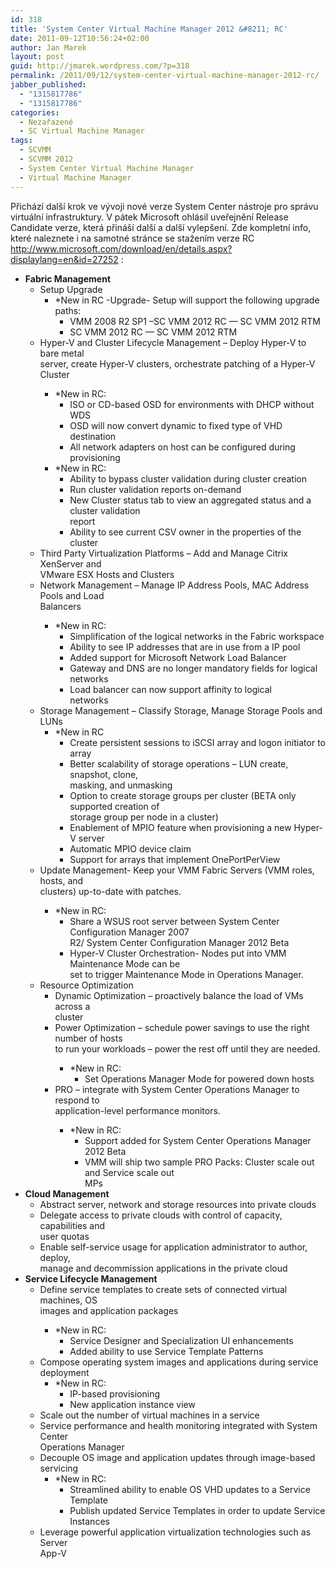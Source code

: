 ```yaml
---
id: 318
title: 'System Center Virtual Machine Manager 2012 &#8211; RC'
date: 2011-09-12T10:56:24+02:00
author: Jan Marek
layout: post
guid: http://jmarek.wordpress.com/?p=318
permalink: /2011/09/12/system-center-virtual-machine-manager-2012-rc/
jabber_published:
  - "1315817786"
  - "1315817786"
categories:
  - Nezařazené
  - SC Virtual Machine Manager
tags:
  - SCVMM
  - SCVMM 2012
  - System Center Virtual Machine Manager
  - Virtual Machine Manager
---
```

Přichází další krok ve vývoji nové verze System Center nástroje pro správu virtuální infrastruktury. V pátek Microsoft ohlásil uveřejnění Release Candidate verze, která přináší další a další vylepšení. Zde kompletní info, které naleznete i na samotné stránce se stažením verze RC <http://www.microsoft.com/download/en/details.aspx?displaylang=en&id=27252> :

  * **Fabric Management** 
      * Setup Upgrade 
          * *New in RC -Upgrade- Setup will support the following upgrade paths: 
              * VMM 2008 R2 SP1 &#8211;SC VMM 2012 RC &#8212; SC VMM 2012 RTM
              * SC VMM 2012 RC &#8212; SC VMM 2012 RTM
      * Hyper-V and Cluster Lifecycle Management – Deploy Hyper-V to bare metal  
        server, create Hyper-V clusters, orchestrate patching of a Hyper-V Cluster</p> 
          * *New in RC: 
              * ISO or CD-based OSD for environments with DHCP without WDS
              * OSD will now convert dynamic to fixed type of VHD destination
              * All network adapters on host can be configured during  
                provisioning
          * *New in RC: 
              * Ability to bypass cluster validation during cluster creation
              * Run cluster validation reports on-demand
              * New Cluster status tab to view an aggregated status and a cluster validation  
                report
              * Ability to see current CSV owner in the properties of the  
                cluster
      * Third Party Virtualization Platforms &#8211; Add and Manage Citrix XenServer and  
        VMware ESX Hosts and Clusters
      * Network Management – Manage IP Address Pools, MAC Address Pools and Load  
        Balancers</p> 
          * *New in RC: 
              * Simplification of the logical networks in the Fabric workspace
              * Ability to see IP addresses that are in use from a IP pool
              * Added support for Microsoft Network Load Balancer
              * Gateway and DNS are no longer mandatory fields for logical networks
              * Load balancer can now support affinity to logical  
                networks
      * Storage Management – Classify Storage, Manage Storage Pools and LUNs 
          * *New in RC 
              * Create persistent sessions to iSCSI array and logon initiator to array
              * Better scalability of storage operations &#8211; LUN create, snapshot, clone,  
                masking, and unmasking
              * Option to create storage groups per cluster (BETA only supported creation of  
                storage group per node in a cluster)
              * Enablement of MPIO feature when provisioning a new Hyper-V server
              * Automatic MPIO device claim
              * Support for arrays that implement OnePortPerView
      * Update Management- Keep your VMM Fabric Servers (VMM roles, hosts, and  
        clusters) up-to-date with patches.</p> 
          * *New in RC: 
              * Share a WSUS root server between System Center Configuration Manager 2007  
                R2/ System Center Configuration Manager 2012 Beta
              * Hyper-V Cluster Orchestration- Nodes put into VMM Maintenance Mode can be  
                set to trigger Maintenance Mode in Operations Manager.
      * Resource Optimization 
          * Dynamic Optimization – proactively balance the load of VMs across a  
            cluster
          * Power Optimization – schedule power savings to use the right number of hosts  
            to run your workloads – power the rest off until they are needed.</p> 
              * *New in RC: 
                  * Set Operations Manager Mode for powered down hosts
          * PRO – integrate with System Center Operations Manager to respond to  
            application-level performance monitors.</p> 
              * *New in RC: 
                  * Support added for System Center Operations Manager 2012 Beta
                  * VMM will ship two sample PRO Packs: Cluster scale out and Service scale out  
                    MPs
  * **Cloud Management** 
      * Abstract server, network and storage resources into private clouds
      * Delegate access to private clouds with control of capacity, capabilities and  
        user quotas
      * Enable self-service usage for application administrator to author, deploy,  
        manage and decommission applications in the private cloud
  * **Service Lifecycle Management** 
      * Define service templates to create sets of connected virtual machines, OS  
        images and application packages</p> 
          * *New in RC: 
              * Service Designer and Specialization UI enhancements
              * Added ability to use Service Template Patterns
      * Compose operating system images and applications during service deployment 
          * *New in RC: 
              * IP-based provisioning
              * New application instance view
      * Scale out the number of virtual machines in a service
      * Service performance and health monitoring integrated with System Center  
        Operations Manager
      * Decouple OS image and application updates through image-based servicing 
          * *New in RC: 
              * Streamlined ability to enable OS VHD updates to a Service Template
              * Publish updated Service Templates in order to update Service  
                Instances
      * Leverage powerful application virtualization technologies such as Server  
        App-V